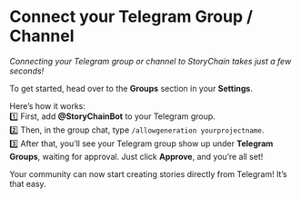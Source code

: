 # Connect your Telegram Group / Channel

_Connecting your Telegram group or channel to StoryChain takes just a few seconds!_

To get started, head over to the **Groups** section in your **Settings**.

Here’s how it works:\
1️⃣ First, add **@StoryChainBot** to your Telegram group.\
2️⃣ Then, in the group chat, type `/allowgeneration yourprojectname`.\
3️⃣ After that, you’ll see your Telegram group show up under **Telegram Groups**, waiting for approval. Just click **Approve**, and you’re all set!

Your community can now start creating stories directly from Telegram! It’s that easy.
